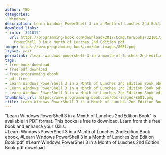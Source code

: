 ```yaml
---
author: TBD
categories:
- Windows
description: Learn Windows PowerShell 3 in a Month of Lunches 2nd Edition Book
download_links:
- info: '321017'
  url: https://programming-book.com/download/2017/ComputerBooks/321017/Learn Windows
    PowerShell 3 in a Month of Lunches 2nd Edition.pdf
image: https://www.programming-book.com/doc-images/8681.png
layout: post
permalink: /learn-windows-powershell-3-in-a-month-of-lunches-2nd-edition-book.html
tags:
- free book download
- free pdf download
- free programming ebook
- pdf free
- Learn Windows PowerShell 3 in a Month of Lunches 2nd Edition Book ebook
- Learn Windows PowerShell 3 in a Month of Lunches 2nd Edition Book pdf
- Learn Windows PowerShell 3 in a Month of Lunches 2nd Edition Book pdf download
thumbnail_url: https://www.programming-book.com/doc-images/8681.png
title: Learn Windows PowerShell 3 in a Month of Lunches 2nd Edition Book
---
```


 
<div class="item-desc text-justify">
  "Learn Windows PowerShell 3 in a Month of Lunches 2nd Edition Book" is available in PDF format. This books is free to download. Learn from this free book and enhance your skills.
  <br>
  #Learn Windows PowerShell 3 in a Month of Lunches 2nd Edition Book ebook, #Learn Windows PowerShell 3 in a Month of Lunches 2nd Edition Book pdf, #Learn Windows PowerShell 3 in a Month of Lunches 2nd Edition Book pdf download
</div>